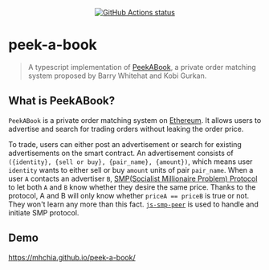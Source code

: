 <p align="center">
  <a href="https://github.com/actions/checkout"><img alt="GitHub Actions status" src="https://github.com/mhchia/peek-a-book/workflows/test/badge.svg"></a>
</p>

# peek-a-book
> A typescript implementation of [PeekABook][peek_a_book], a private order matching system proposed by Barry Whitehat and Kobi Gurkan.

## What is PeekABook?
`PeekABook` is a private order matching system on [Ethereum](https://en.wikipedia.org/wiki/Ethereum). It allows users to advertise and search for trading orders without leaking the order price.

To trade, users can either post an advertisement or search for existing advertisements on the smart contract. An advertisement consists of `({identity}, {sell or buy}, {pair_name}, {amount})`, which means user `identity` wants to either sell or buy `amount` units of pair `pair_name`. When a user `A` contacts an advertiser `B`, [SMP(Socialist Millionaire Problem) Protocol][smp_wiki] to let both `A` and `B` know whether they desire the same price. Thanks to the protocol, A and B will only know whether `priceA == priceB` is true or not. They won't learn any more than this fact. [`js-smp-peer`][js_smp_peer] is used to handle and initiate SMP protocol.

## Demo

https://mhchia.github.io/peek-a-book/

<!-- TODO: More information about the contract and the tutorial to use the demo page. -->

[peek_a_book]: https://ethresear.ch/t/peekabook-private-order-matching/6987
[smp_wiki]: https://en.wikipedia.org/wiki/Socialist_millionaires
[js_smp_peer]: https://github.com/mhchia/js-smp-peer
[ethereum]: https://en.wikipedia.org/wiki/Ethereum
